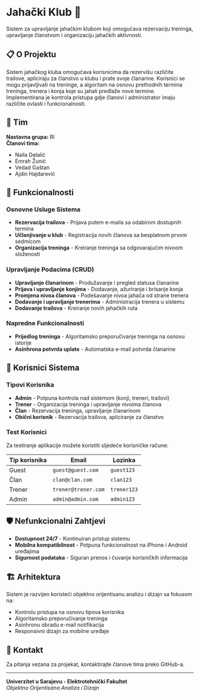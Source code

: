 # Jahački Klub 🐎

Sistem za upravljanje jahačkim klubom koji omogućava rezervaciju treninga, upravljanje članstvom i organizaciju jahačkih aktivnosti.

## 📋 O Projektu

Sistem jahačkog kluba omogućava korisnicima da rezervišu različite trailove, apliciraju za članstvo u klubu i prate svoje članarine. Korisnici se mogu prijavljivati na treninge, a algoritam na osnovu prethodnih termina treninga, trenera i konja koje su jahali predlaže nove termine. Implementirana je kontrola pristupa gdje članovi i administrator imaju različite ovlasti i funkcionalnosti.

## 👥 Tim

**Nastavna grupa:** RI  
**Članovi tima:**
- Naila Delalić
- Emrah Žunić
- Vedad Gaštan
- Ajdin Hajdarević

## 🚀 Funkcionalnosti

### Osnovne Usluge Sistema
- **Rezervacija trailova** - Prijava putem e-maila sa odabirom dostupnih termina
- **Učlanjivanje u klub** - Registracija novih članova sa besplatnom prvom sedmicom
- **Organizacija treninga** - Kreiranje treninga sa odgovarajućim nivoom složenosti

### Upravljanje Podacima (CRUD)
- **Upravljanje članarinom** - Produžavanje i pregled statusa članarine
- **Prijava i upravljanje konjima** - Dodavanje, ažuriranje i brisanje konja
- **Promjena nivoa članova** - Podešavanje nivoa jahača od strane trenera
- **Dodavanje i upravljanje trenerima** - Administracija trenera u sistemu
- **Dodavanje trailova** - Kreiranje novih jahačkih ruta

### Napredne Funkcionalnosti
- **Prijedlog treninga** - Algoritamsko preporučivanje treninga na osnovu istorije
- **Asinhrona potvrda uplate** - Automatska e-mail potvrda članarine

## 👤 Korisnici Sistema

### Tipovi Korisnika
- **Admin** - Potpuna kontrola nad sistemom (konji, treneri, trailovi)
- **Trener** - Organizacija treninga i upravljanje nivoima članova
- **Član** - Rezervacija treninga, upravljanje članarinom
- **Obični korisnik** - Rezervacija trailova, apliciranje za članstvo

### Test Korisnici
Za testiranje aplikacije možete koristiti sljedeće korisničke račune:

| Tip korisnika | Email | Lozinka |
|---------------|-------|---------|
| Guest | `guest@guest.com` | `guest123` |
| Član | `clan@clan.com` | `clan123` |
| Trener | `trener@trener.com` | `trener123` |
| Admin | `admin@admin.com` | `admin123` |

## 🛡️ Nefunkcionalni Zahtjevi

- **Dostupnost 24/7** - Kontinuiran pristup sistemu
- **Mobilna kompatibilnost** - Potpuna funkcionalnost na iPhone i Android uređajima
- **Sigurnost podataka** - Siguran prenos i čuvanje korisničkih informacija

## 🏗️ Arhitektura

Sistem je razvijen koristeći objektno orijentisanu analizu i dizajn sa fokusom na:
- Kontrolu pristupa na osnovu tipova korisnika
- Algoritamsko preporučivanje treninga
- Asinhronu obradu e-mail notifikacija
- Responsivni dizajn za mobilne uređaje

## 📧 Kontakt

Za pitanja vezana za projekat, kontaktirajte članove tima preko GitHub-a.

---

**Univerzitet u Sarajevu - Elektrotehnički Fakultet**  
*Objektno Orijentisana Analiza i Dizajn*
